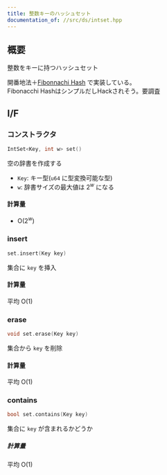```yaml
---
title: 整数キーのハッシュセット
documentation_of: //src/ds/intset.hpp
---
```


## 概要

整数をキーに持つハッシュセット

開番地法＋[Fibonnachi Hash](https://en.wikipedia.org/wiki/Hash_function#Fibonacci_hashing) で実装している。  
Fibonacchi HashはシンプルだしHackされそう。要調査

## I/F

### コンストラクタ

```cpp
IntSet<Key, int w> set()
```

空の辞書を作成する

- `Key`: キー型(`u64` に型変換可能な型)
- `w`: 辞書サイズの最大値は $2^w$ になる

#### 計算量

- $\mathrm{O}(2^w)$

### insert

```cpp
set.insert(Key key)
```

集合に `key` を挿入

#### 計算量

平均 $\mathrm{O}(1)$

### erase

```cpp
void set.erase(Key key)
```

集合から `key` を削除

#### 計算量

平均 $\mathrm{O}(1)$

### contains

```cpp
bool set.contains(Key key)
```

集合に `key` が含まれるかどうか

##### 計算量

平均 $\mathrm{O}(1)$
